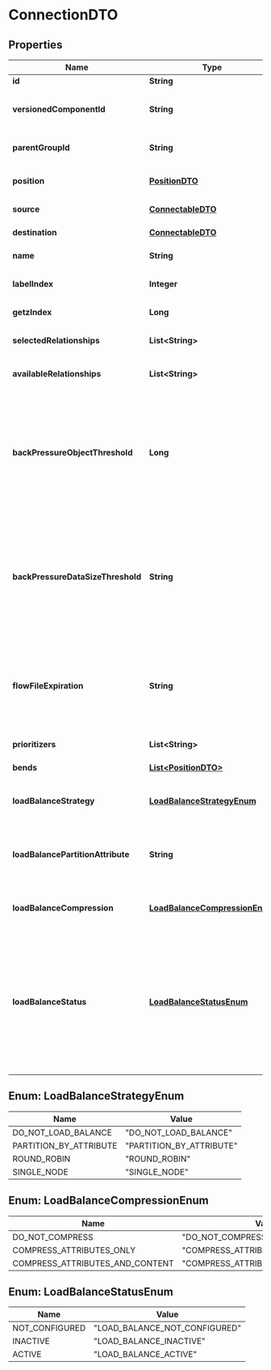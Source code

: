 
# ConnectionDTO

## Properties
Name | Type | Description | Notes
------------ | ------------- | ------------- | -------------
**id** | **String** | The id of the component. |  [optional]
**versionedComponentId** | **String** | The ID of the corresponding component that is under version control |  [optional]
**parentGroupId** | **String** | The id of parent process group of this component if applicable. |  [optional]
**position** | [**PositionDTO**](PositionDTO.md) | The position of this component in the UI if applicable. |  [optional]
**source** | [**ConnectableDTO**](ConnectableDTO.md) | The source of the connection. |  [optional]
**destination** | [**ConnectableDTO**](ConnectableDTO.md) | The destination of the connection. |  [optional]
**name** | **String** | The name of the connection. |  [optional]
**labelIndex** | **Integer** | The index of the bend point where to place the connection label. |  [optional]
**getzIndex** | **Long** | The z index of the connection. |  [optional]
**selectedRelationships** | **List&lt;String&gt;** | The selected relationship that comprise the connection. |  [optional]
**availableRelationships** | **List&lt;String&gt;** | The relationships that the source of the connection currently supports. |  [optional]
**backPressureObjectThreshold** | **Long** | The object count threshold for determining when back pressure is applied. Updating this value is a passive change in the sense that it won&#39;t impact whether existing files over the limit are affected but it does help feeder processors to stop pushing too much into this work queue. |  [optional]
**backPressureDataSizeThreshold** | **String** | The object data size threshold for determining when back pressure is applied. Updating this value is a passive change in the sense that it won&#39;t impact whether existing files over the limit are affected but it does help feeder processors to stop pushing too much into this work queue. |  [optional]
**flowFileExpiration** | **String** | The amount of time a flow file may be in the flow before it will be automatically aged out of the flow. Once a flow file reaches this age it will be terminated from the flow the next time a processor attempts to start work on it. |  [optional]
**prioritizers** | **List&lt;String&gt;** | The comparators used to prioritize the queue. |  [optional]
**bends** | [**List&lt;PositionDTO&gt;**](PositionDTO.md) | The bend points on the connection. |  [optional]
**loadBalanceStrategy** | [**LoadBalanceStrategyEnum**](#LoadBalanceStrategyEnum) | How to load balance the data in this Connection across the nodes in the cluster. |  [optional]
**loadBalancePartitionAttribute** | **String** | The FlowFile Attribute to use for determining which node a FlowFile will go to if the Load Balancing Strategy is set to PARTITION_BY_ATTRIBUTE |  [optional]
**loadBalanceCompression** | [**LoadBalanceCompressionEnum**](#LoadBalanceCompressionEnum) | Whether or not data should be compressed when being transferred between nodes in the cluster. |  [optional]
**loadBalanceStatus** | [**LoadBalanceStatusEnum**](#LoadBalanceStatusEnum) | The current status of the Connection&#39;s Load Balancing Activities. Status can indicate that Load Balancing is not configured for the connection, that Load Balancing is configured but inactive (not currently transferring data to another node), or that Load Balancing is configured and actively transferring data to another node. |  [optional]


<a name="LoadBalanceStrategyEnum"></a>
## Enum: LoadBalanceStrategyEnum
Name | Value
---- | -----
DO_NOT_LOAD_BALANCE | &quot;DO_NOT_LOAD_BALANCE&quot;
PARTITION_BY_ATTRIBUTE | &quot;PARTITION_BY_ATTRIBUTE&quot;
ROUND_ROBIN | &quot;ROUND_ROBIN&quot;
SINGLE_NODE | &quot;SINGLE_NODE&quot;


<a name="LoadBalanceCompressionEnum"></a>
## Enum: LoadBalanceCompressionEnum
Name | Value
---- | -----
DO_NOT_COMPRESS | &quot;DO_NOT_COMPRESS&quot;
COMPRESS_ATTRIBUTES_ONLY | &quot;COMPRESS_ATTRIBUTES_ONLY&quot;
COMPRESS_ATTRIBUTES_AND_CONTENT | &quot;COMPRESS_ATTRIBUTES_AND_CONTENT&quot;


<a name="LoadBalanceStatusEnum"></a>
## Enum: LoadBalanceStatusEnum
Name | Value
---- | -----
NOT_CONFIGURED | &quot;LOAD_BALANCE_NOT_CONFIGURED&quot;
INACTIVE | &quot;LOAD_BALANCE_INACTIVE&quot;
ACTIVE | &quot;LOAD_BALANCE_ACTIVE&quot;



